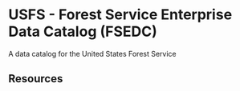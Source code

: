 # USFS - Forest Service Enterprise Data Catalog (FSEDC)  
A data catalog for the United States Forest Service  

## Resources  

